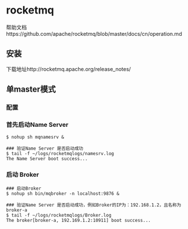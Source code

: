 # rocketmq
帮助文档https://github.com/apache/rocketmq/blob/master/docs/cn/operation.md
## 安装
下载地址http://rocketmq.apache.org/release_notes/

## 单master模式
### 配置

### 首先启动Name Server
    $ nohup sh mqnamesrv &
    
    ### 验证Name Server 是否启动成功
    $ tail -f ~/logs/rocketmqlogs/namesrv.log
    The Name Server boot success...

### 启动 Broker

    ### 启动Broker
    $ nohup sh bin/mqbroker -n localhost:9876 &

    ### 验证Name Server 是否启动成功，例如Broker的IP为：192.168.1.2，且名称为broker-a
    $ tail -f ~/logs/rocketmqlogs/Broker.log 
    The broker[broker-a, 192.169.1.2:10911] boot success...

    